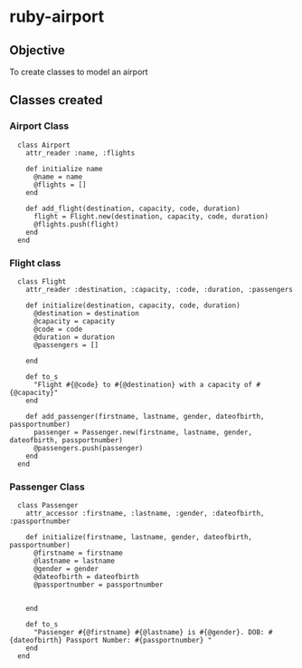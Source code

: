 # ruby-airport

## Objective

To create classes to model an airport

## Classes created

### Airport Class

      class Airport
        attr_reader :name, :flights

        def initialize name
          @name = name
          @flights = []
        end

        def add_flight(destination, capacity, code, duration)
          flight = Flight.new(destination, capacity, code, duration)
          @flights.push(flight)
        end
      end
      
### Flight class

      class Flight
        attr_reader :destination, :capacity, :code, :duration, :passengers

        def initialize(destination, capacity, code, duration)
          @destination = destination
          @capacity = capacity
          @code = code
          @duration = duration
          @passengers = []

        end

        def to_s
          "Flight #{@code} to #{@destination} with a capacity of #{@capacity}"
        end

        def add_passenger(firstname, lastname, gender, dateofbirth, passportnumber)
          passenger = Passenger.new(firstname, lastname, gender, dateofbirth, passportnumber)
          @passengers.push(passenger)
        end
      end
      
### Passenger Class

      class Passenger
        attr_accessor :firstname, :lastname, :gender, :dateofbirth, :passportnumber 

        def initialize(firstname, lastname, gender, dateofbirth, passportnumber)
          @firstname = firstname
          @lastname = lastname
          @gender = gender
          @dateofbirth = dateofbirth
          @passportnumber = passportnumber


        end

        def to_s
          "Passenger #{@firstname} #{@lastname} is #{@gender}. DOB: #{dateofbirth} Passport Number: #{passportnumber} "
        end
      end
